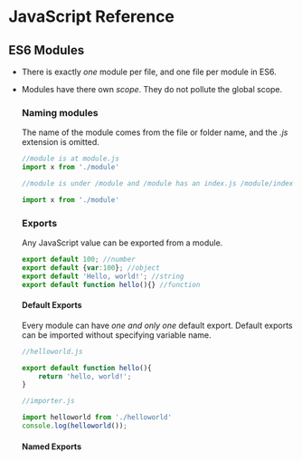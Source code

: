 # JavaScript Reference

## ES6 Modules

*  There is exactly *one* module per file, and one file per module in ES6.
*  Modules have there own *scope*. They do not pollute the global scope.

    ### Naming modules
    The name of the module comes from the file or folder name, and the *.js* extension is omitted.

    ```javascript
    //module is at module.js
    import x from './module'

    //module is under /module and /module has an index.js /module/index.js

    import x from './module'
    ```
    ### Exports

    Any JavaScript value can be exported from a module. 

    ```javascript
    export default 100; //number
    export default {var:100}; //object
    export default 'Hello, world!'; //string
    export default function hello(){} //function
    ```

    #### Default Exports

    Every module can  have *one and only one* default export.
    Default exports can be imported without specifying variable name.
    
    ```javascript
    //helloworld.js

    export default function hello(){
        return 'hello, world!';
    }

    //importer.js

    import helloworld from './helloworld'
    console.log(helloworld());
    ```

   #### Named Exports
    
